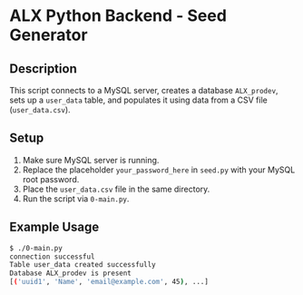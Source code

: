 # ALX Python Backend - Seed Generator

## Description

This script connects to a MySQL server, creates a database `ALX_prodev`, sets up a `user_data` table, and populates it using data from a CSV file (`user_data.csv`).

## Setup

1. Make sure MySQL server is running.
2. Replace the placeholder `your_password_here` in `seed.py` with your MySQL root password.
3. Place the `user_data.csv` file in the same directory.
4. Run the script via `0-main.py`.

## Example Usage

```bash
$ ./0-main.py
connection successful
Table user_data created successfully
Database ALX_prodev is present
[('uuid1', 'Name', 'email@example.com', 45), ...]
